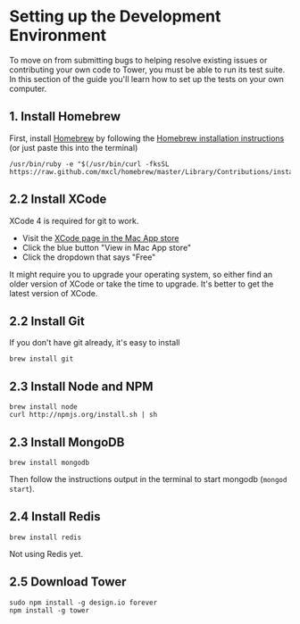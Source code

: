 # Setting up the Development Environment

To move on from submitting bugs to helping resolve existing issues or contributing your own code to Tower, you must be able to run its test suite. In this section of the guide you'll learn how to set up the tests on your own computer.

## 1. Install Homebrew

First, install [Homebrew](http://mxcl.github.com/homebrew/) by following the [Homebrew installation instructions](https://github.com/mxcl/homebrew/wiki/installation) (or just paste this into the terminal)

```
/usr/bin/ruby -e "$(/usr/bin/curl -fksSL https://raw.github.com/mxcl/homebrew/master/Library/Contributions/install_homebrew.rb)"
```

## 2.2 Install XCode

XCode 4 is required for git to work.

- Visit the [XCode page in the Mac App store](http://itunes.apple.com/us/app/xcode/id497799835?ls=1&mt=12)
- Click the blue button "View in Mac App store"
- Click the dropdown that says "Free"

It might require you to upgrade your operating system, so either find an older version of XCode or take the time to upgrade.  It's better to get the latest version of XCode.

## 2.2 Install Git

If you don't have git already, it's easy to install

```
brew install git
```

## 2.3 Install Node and NPM

```
brew install node
curl http://npmjs.org/install.sh | sh
```

## 2.3 Install MongoDB

```
brew install mongodb
```

Then follow the instructions output in the terminal to start mongodb (`mongod start`).

## 2.4 Install Redis

```
brew install redis
```

Not using Redis yet.

## 2.5 Download Tower

```
sudo npm install -g design.io forever
npm install -g tower
```